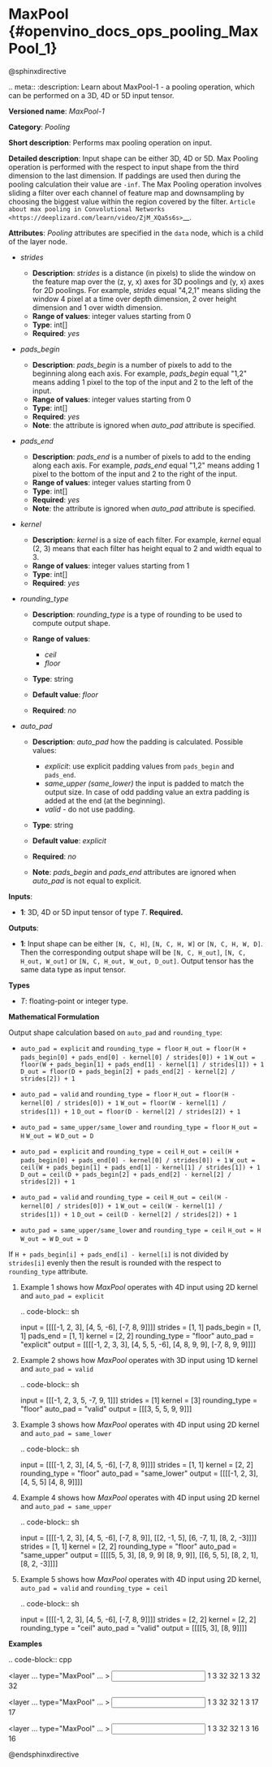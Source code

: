 # MaxPool {#openvino_docs_ops_pooling_MaxPool_1}

@sphinxdirective

.. meta::
  :description: Learn about MaxPool-1 - a pooling operation, which can 
                be performed on a 3D, 4D or 5D input tensor.

**Versioned name**: *MaxPool-1*

**Category**: *Pooling*

**Short description**: Performs max pooling operation on input.

**Detailed description**: Input shape can be either 3D, 4D or 5D. Max Pooling operation is performed with the respect to input shape from the third dimension to the last dimension. If paddings are used then during the pooling calculation their value are ``-inf``. The Max Pooling operation involves sliding a filter over each channel of feature map and downsampling by choosing the biggest value within the region covered by the filter. `Article about max pooling in Convolutional Networks <https://deeplizard.com/learn/video/ZjM_XQa5s6s>`__.

**Attributes**: *Pooling* attributes are specified in the ``data`` node, which is a child of the layer node.

* *strides*

  * **Description**: *strides* is a distance (in pixels) to slide the window on the feature map over the (z, y, x) axes for 3D poolings and (y, x) axes for 2D poolings. For example, *strides* equal "4,2,1" means sliding the window 4 pixel at a time over depth dimension, 2 over height dimension and 1 over width dimension.
  * **Range of values**: integer values starting from 0
  * **Type**: int[]
  * **Required**: *yes*

* *pads_begin*

  * **Description**: *pads_begin* is a number of pixels to add to the beginning along each axis. For example, *pads_begin* equal "1,2" means adding 1 pixel to the top of the input and 2 to the left of the input.
  * **Range of values**: integer values starting from 0
  * **Type**: int[]
  * **Required**: *yes*
  * **Note**: the attribute is ignored when *auto_pad* attribute is specified.

* *pads_end*

  * **Description**: *pads_end* is a number of pixels to add to the ending along each axis. For example, *pads_end* equal "1,2" means adding 1 pixel to the bottom of the input and 2 to the right of the input.
  * **Range of values**: integer values starting from 0
  * **Type**: int[]
  * **Required**: *yes*
  * **Note**: the attribute is ignored when *auto_pad* attribute is specified.

* *kernel*

  * **Description**: *kernel* is a size of each filter. For example, *kernel* equal (2, 3) means that each filter has height equal to 2 and width equal to 3.
  * **Range of values**: integer values starting from 1
  * **Type**: int[]
  * **Required**: *yes*

* *rounding_type*

  * **Description**: *rounding_type* is a type of rounding to be used to compute output shape.
  * **Range of values**:

    * *ceil*
    * *floor*

  * **Type**: string
  * **Default value**: *floor*
  * **Required**: *no*

* *auto_pad*

  * **Description**: *auto_pad* how the padding is calculated. Possible values:

    * *explicit*: use explicit padding values from ``pads_begin`` and ``pads_end``.
    * *same_upper (same_lower)* the input is padded to match the output size. In case of odd padding value an extra padding is added at the end (at the beginning).
    * *valid* - do not use padding.

  * **Type**: string
  * **Default value**: *explicit*
  * **Required**: *no*
  * **Note**: *pads_begin* and *pads_end* attributes are ignored when *auto_pad* is not equal to explicit.

**Inputs**:

* **1**: 3D, 4D or 5D input tensor of type *T*. **Required.**

**Outputs**:

* **1**: Input shape can be either ``[N, C, H]``, ``[N, C, H, W]`` or ``[N, C, H, W, D]``. Then the corresponding output shape will be ``[N, C, H_out]``, ``[N, C, H_out, W_out]`` or ``[N, C, H_out, W_out, D_out]``. Output tensor has the same data type as input tensor.

**Types**

* *T*: floating-point or integer type.

**Mathematical Formulation**

Output shape calculation based on ``auto_pad`` and ``rounding_type``:

* ``auto_pad = explicit`` and ``rounding_type = floor``
        ``H_out = floor(H + pads_begin[0] + pads_end[0] - kernel[0] / strides[0]) + 1``
        ``W_out = floor(W + pads_begin[1] + pads_end[1] - kernel[1] / strides[1]) + 1``
        ``D_out = floor(D + pads_begin[2] + pads_end[2] - kernel[2] / strides[2]) + 1``

* ``auto_pad = valid`` and ``rounding_type = floor``
      ``H_out = floor(H - kernel[0] / strides[0]) + 1``
      ``W_out = floor(W - kernel[1] / strides[1]) + 1``
      ``D_out = floor(D - kernel[2] / strides[2]) + 1``

* ``auto_pad = same_upper/same_lower`` and ``rounding_type = floor``
      ``H_out = H``
      ``W_out = W``
      ``D_out = D``

* ``auto_pad = explicit`` and ``rounding_type = ceil``
      ``H_out = ceil(H + pads_begin[0] + pads_end[0] - kernel[0] / strides[0]) + 1``
      ``W_out = ceil(W + pads_begin[1] + pads_end[1] - kernel[1] / strides[1]) + 1``
      ``D_out = ceil(D + pads_begin[2] + pads_end[2] - kernel[2] / strides[2]) + 1``

* ``auto_pad = valid`` and ``rounding_type = ceil``
      ``H_out = ceil(H - kernel[0] / strides[0]) + 1``
      ``W_out = ceil(W - kernel[1] / strides[1]) + 1``
      ``D_out = ceil(D - kernel[2] / strides[2]) + 1``

* ``auto_pad = same_upper/same_lower`` and ``rounding_type = ceil``
      ``H_out = H``
      ``W_out = W``
      ``D_out = D``

If ``H + pads_begin[i] + pads_end[i] - kernel[i]`` is not divided by ``strides[i]`` evenly then the result is rounded with the respect to ``rounding_type`` attribute.

1. Example 1 shows how *MaxPool* operates with 4D input using 2D kernel and ``auto_pad = explicit``

   .. code-block:: sh

      input = [[[[-1, 2, 3],
                 [4, 5, -6],
                 [-7, 8, 9]]]]
      strides = [1, 1]
      pads_begin = [1, 1]
      pads_end = [1, 1]
      kernel = [2, 2]
      rounding_type = "floor"
      auto_pad = "explicit"
      output = [[[[-1, 2, 3, 3],
                  [4, 5, 5, -6],
                  [4, 8, 9, 9],
                  [-7, 8, 9, 9]]]]


2. Example 2 shows how *MaxPool* operates with 3D input using 1D kernel and ``auto_pad = valid``

   .. code-block:: sh

      input = [[[-1, 2, 3, 5, -7, 9, 1]]]
      strides = [1]
      kernel = [3]
      rounding_type = "floor"
      auto_pad = "valid"
      output = [[[3, 5, 5, 9, 9]]]


3. Example 3 shows how *MaxPool* operates with 4D input using 2D kernel and ``auto_pad = same_lower``

   .. code-block:: sh

      input = [[[[-1, 2, 3],
               [4, 5, -6],
               [-7, 8, 9]]]]
      strides = [1, 1]
      kernel = [2, 2]
      rounding_type = "floor"
      auto_pad = "same_lower"
      output = [[[[-1, 2, 3],
                  [4, 5, 5]
                  [4, 8, 9]]]]


4. Example 4 shows how *MaxPool* operates with 4D input using 2D kernel and ``auto_pad = same_upper``

   .. code-block:: sh

      input = [[[[-1, 2, 3],
                 [4, 5, -6],
                 [-7, 8, 9]],
                [[2, -1, 5],
                 [6, -7, 1],
                 [8, 2, -3]]]]
      strides = [1, 1]
      kernel = [2, 2]
      rounding_type = "floor"
      auto_pad = "same_upper"
      output = [[[[5, 5, 3],
                  [8, 9, 9]
                  [8, 9, 9]],
                 [[6, 5, 5],
                  [8, 2, 1],
                  [8, 2, -3]]]]


5. Example 5 shows how *MaxPool* operates with 4D input using 2D kernel, ``auto_pad = valid`` and ``rounding_type = ceil``

   .. code-block:: sh

      input = [[[[-1, 2, 3],
                 [4, 5, -6],
                 [-7, 8, 9]]]]
      strides = [2, 2]
      kernel = [2, 2]
      rounding_type = "ceil"
      auto_pad = "valid"
      output = [[[[5, 3],
                  [8, 9]]]]


**Examples**

.. code-block:: cpp

   <layer ... type="MaxPool" ... >
       <data auto_pad="same_upper" kernel="2,2" pads_begin="1,1" pads_end="1,1" strides="2,2"/>
       <input>
           <port id="0">
               <dim>1</dim>
               <dim>3</dim>
               <dim>32</dim>
               <dim>32</dim>
           </port>
       </input>
       <output>
           <port id="1">
               <dim>1</dim>
               <dim>3</dim>
               <dim>32</dim>
               <dim>32</dim>
           </port>
       </output>
   </layer>

   <layer ... type="MaxPool" ... >
       <data auto_pad="explicit" kernel="2,2" pads_begin="1,1" pads_end="1,1" strides="2,2"/>
       <input>
           <port id="0">
               <dim>1</dim>
               <dim>3</dim>
               <dim>32</dim>
               <dim>32</dim>
           </port>
       </input>
       <output>
           <port id="1">
               <dim>1</dim>
               <dim>3</dim>
               <dim>17</dim>
               <dim>17</dim>
           </port>
       </output>
   </layer>

   <layer ... type="MaxPool" ... >
       <data auto_pad="valid" kernel="2,2" pads_begin="1,1" pads_end="1,1" strides="2,2"/>
       <input>
           <port id="0">
               <dim>1</dim>
               <dim>3</dim>
               <dim>32</dim>
               <dim>32</dim>
           </port>
       </input>
       <output>
           <port id="1">
               <dim>1</dim>
               <dim>3</dim>
               <dim>16</dim>
               <dim>16</dim>
           </port>
       </output>
   </layer>


@endsphinxdirective

